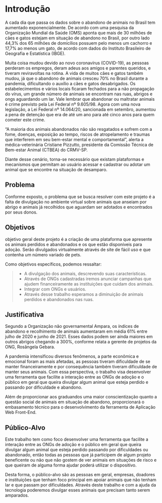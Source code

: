 # Introdução

A cada dia que passa os dados sobre o abandono de animais no Brasil tem aumentado exponencialmente. De acordo com uma pesquisa da Organização Mundial da Saúde (OMS) aponta que mais de 30 milhões de cães e gatos estejam em situação de abandono no Brasil, por outro lado 44,3% dos 65 milhões de domicílios possuem pelo menos um cachorro e 17,7% ao menos um gato, de acordo com dados do Instituto Brasileiro de Geografia e Estatística (IBGE).

Muita coisa mudou devido ao novo coronavírus (COVID-19), as pessoas perderam os empregos, deram adeus aos amigos e parentes queridos, e tiveram reviravoltas na rotina. A vida de muitos cães e gatos também mudou, já que o abandono de animais cresceu 70% no Brasil durante a pandemia, dificultando o auxílio a cães e gatos desabrigados. Os estabelecimentos e vários locais ficaram fechados para a não propagação do vírus, um grande número de animais se encontram nas ruas, abrigos e ongs aguardando um lar. Vale lembrar que abandonar ou maltratar animais é crime previsto pela Lei Federal nº 9.605/98. Agora com uma nova legislação, a Lei Federal nº 14.064/20, sancionada em setembro, aumentou a pena de detenção que era de até um ano para até cinco anos para quem cometer este crime.

“A maioria dos animais abandonados não são resgatados e sofrem com a fome, doenças, exposição ao tempo, riscos de atropelamento e traumas que interferem em seu bem-estar mental e comportamental”, alerta a médica-veterinária Cristiane Pizzutto, presidente da Comissão Técnica de Bem-estar Animal (CTBEA) do CRMV-SP.

Diante desse cenário, torna-se necessário que existam plataformas e mecanismos que permitam ao usuário acessar e cadastrar ou adotar um animal que se encontre na situação de desamparo.


## Problema

Conforme exposto, o problema que se busca resolver com este projeto é a falta de divulgação no ambiente virtual sobre animais que anseiam por abrigo e animais já recolhidos que aguardam ser adotados e encontrados por seus donos.

## Objetivos

objetivo geral deste projeto é a criação de uma plataforma que apresente os animais perdidos e abandonados e os que estão disponíveis para adoção. Serão divulgados virtualmente através de site de fácil uso e que contenha um número variado de pets.

Como objetivos específicos, podemos ressaltar:

> - A divulgação dos animais, descrevendo suas características.
> - Através de ONGs cadastradas iremos anunciar campanhas que ajudem financeiramente as instituições que cuidam dos animais.
> - Integrar com ONGs e usuários.
> - Através desse trabalho esperamos a diminuição de animais perdidos e abandonados nas ruas.


## Justificativa

Segundo a Organização não governamental Ampara, os índices de abandono e recolhimento de animais aumentaram em média 61% entre julho de 2020 e junho de 2021. Esses dados podem ser ainda maiores em outros abrigos chegando a 300%, conforme relata a gerente de projetos da ONG, Rosângela Gebara. 
 
A pandemia intensificou diversos fenômenos, a parte econômica e emocional foram as mais afetadas, as pessoas tiveram dificuldade de se manter financeiramente e por consequência também tiveram dificuldade de manter seus animais. Com essa perspectiva, o trabalho visa desenvolver uma ferramenta que facilite a interação entre as ONGs de adoção e o público em geral que queira divulgar algum animal que esteja perdido e passando por dificuldade e abandono.
 
Além de proporcionar aos graduandos uma maior conscientização quanto a questão social de animais em situação de abandono, proporcionará o embasamento técnico para o desenvolvimento da ferramenta de Aplicação Web Front-End. 


## Público-Alvo

Este trabalho tem como foco desenvolver uma ferramenta que facilite a interação entre as ONGs de adoção e o público em geral que queira divulgar algum animal que esteja perdido  passando por dificuldades ou abandonado, então todas as pessoas que já participem de algum projeto beneficente ou não que não gostem de ver animais em situações de risco e que queiram de alguma forma ajudar poderá utilizar o dispositivo.

Desta forma, o público-alvo são as pessoas em geral, empresas, doadores e instituições que tenham foco principal em apoiar animais que não tenham lar e que passam por dificuldades. Através deste trabalho e com a ajuda da tecnologia poderemos divulgar esses animais que precisam tanto serem amparados.
